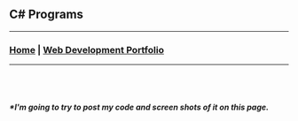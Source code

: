 ## C# Programs 

---

### [Home](index.md) | [Web Development Portfolio](sample_page.md) 
---
<br><br>
##### **_*I'm going to try to post my code and screen shots of it on this page._**



